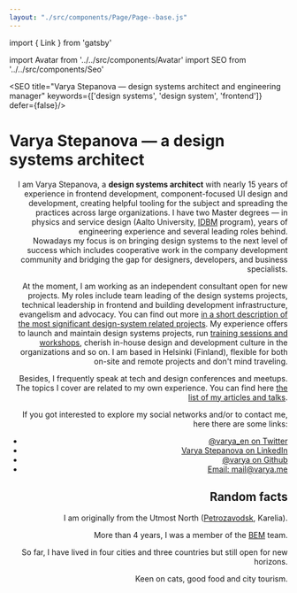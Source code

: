 ```yaml
---
layout: "./src/components/Page/Page--base.js"
---
```


import { Link } from 'gatsby'

import Avatar from '../../src/components/Avatar'
import SEO from '../../src/components/Seo'

<SEO
title="Varya Stepanova — design systems architect and engineering manager"
keywords={['design systems', 'design system', 'frontend']}
defer={false}/>

# Varya Stepanova — a design systems architect

<Avatar align="right" />

<p>
  I am Varya Stepanova, a <b>design systems architect</b> with nearly 15 years of experience in frontend development,
  component-focused UI design and development, creating helpful tooling for the subject and spreading the
  practices across large organizations. I have two Master degrees — in physics and service design (Aalto
  University, <a href="https://www.idbm.aalto.fi/">IDBM</a> program), years of engineering experience and several leading
  roles behind.<br/>
  Nowadays my focus is on bringing design systems to the next level of success which includes cooperative work
  in the company development community and bridging the gap for designers, developers, and business specialists.
</p>

<p>
  At the moment, I am working as an independent consultant open for new projects.
  My roles include team leading of the design systems projects,
  technical leadership in frontend and building development infrastructure, evangelism and advocacy.
  You can find out more <a href="/design-systems/#projects">in a short description of the most significant design-system related projects</a>.
  My experience offers
  to launch and maintain design systems projects, run <a href="/design-systems/#workshops">training sessions and workshops</a>,
  cherish in-house design and development culture in the organizations and so on.
  I am based in Helsinki (Finland), flexible for both on-site and remote projects and don't mind traveling.
</p>

<p>
  Besides, I frequently speak at tech and design conferences and meetups. The topics I cover are related to my
  own experience. You can find here <a href="/articles-and-talks/">the list of my articles and talks</a>.
</p>

<p>If you got interested to explore my social networks and/or to contact me, here there are some links:</p>
<ul>
<li><a href="https://twitter.com/varya_en">@varya_en on Twitter</a></li>
<li><a href="https://www.linkedin.com/in/varyastepanova/">Varya Stepanova on LinkedIn</a></li>
<li><a href="https://github.com/varya">@varya on Github</a></li>
<li><a href="mailto:mail@varya.me">Email: mail@varya.me</a></li>
</ul>

<h2>Random facts</h2>

<p>I am originally from the Utmost North
(<a href="http://maps.yandex.com/-/CVR3nIPf">Petrozavodsk</a>,
Karelia).</p>

<p>More than 4 years, I was a member of
the <a href="http://bem.info/">BEM</a> team.</p>

<p>So far, I have lived in four cities and three countries but still open for new horizons.</p>

<p>Keen on cats, good food and city tourism.</p>
